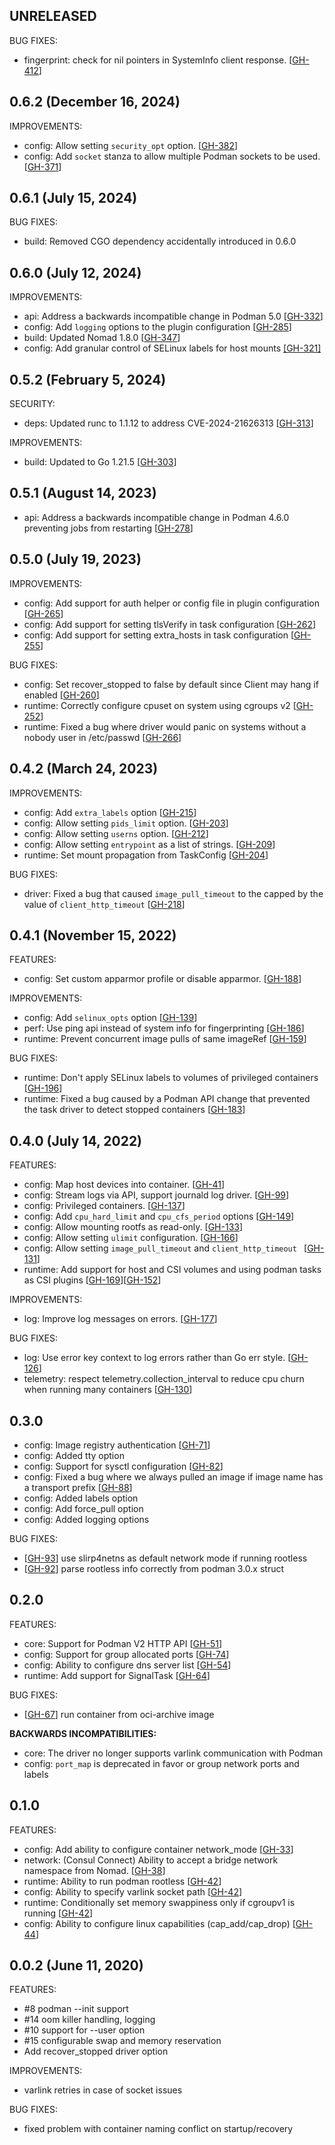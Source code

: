 ## UNRELEASED

BUG FIXES:

* fingerprint: check for nil pointers in SystemInfo client response. [[GH-412](https://github.com/hashicorp/nomad-driver-podman/issues/412)]

## 0.6.2 (December 16, 2024)

IMPROVEMENTS:

* config: Allow setting `security_opt` option. [[GH-382](https://github.com/hashicorp/nomad-driver-podman/pull/382)]
* config: Add `socket` stanza to allow multiple Podman sockets to be used. [[GH-371](https://github.com/hashicorp/nomad-driver-podman/pull/371)]

## 0.6.1 (July 15, 2024)

BUG FIXES:

* build: Removed CGO dependency accidentally introduced in 0.6.0

## 0.6.0 (July 12, 2024)

IMPROVEMENTS:

 * api: Address a backwards incompatible change in Podman 5.0 [[GH-332](https://github.com/hashicorp/nomad-driver-podman/issues/332)]
 * config: Add `logging` options to the plugin configuration [[GH-285](https://github.com/hashicorp/nomad-driver-podman/pull/285)]
 * build: Updated Nomad 1.8.0 [[GH-347](https://github.com/hashicorp/nomad-driver-podman/pull/347)]
 * config: Add granular control of SELinux labels for host mounts [[GH-321]](https://github.com/hashicorp/nomad-driver-podman/pull/321)

## 0.5.2 (February 5, 2024)

SECURITY:

 * deps: Updated runc to 1.1.12 to address CVE-2024-21626313 [[GH-313](https://github.com/hashicorp/nomad-driver-podman/pull/313)]

IMPROVEMENTS:

 * build: Updated to Go 1.21.5 [[GH-303](https://github.com/hashicorp/nomad-driver-podman/pull/303)]

## 0.5.1 (August 14, 2023)

* api: Address a backwards incompatible change in Podman 4.6.0 preventing jobs from restarting [[GH-278](https://github.com/hashicorp/nomad-driver-podman/pull/278)]

## 0.5.0 (July 19, 2023)

IMPROVEMENTS:

* config: Add support for auth helper or config file in plugin configuration [[GH-265](https://github.com/hashicorp/nomad-driver-podman/pull/265)]
* config: Add support for setting tlsVerify in task configuration [[GH-262](https://github.com/hashicorp/nomad-driver-podman/pull/262)]
* config: Add support for setting extra_hosts in task configuration [[GH-255](https://github.com/hashicorp/nomad-driver-podman/pull/255)]

BUG FIXES:

* config: Set recover_stopped to false by default since Client may hang if enabled [[GH-260](https://github.com/hashicorp/nomad-driver-podman/pull/260)]
* runtime: Correctly configure cpuset on system using cgroups v2 [[GH-252](https://github.com/hashicorp/nomad-driver-podman/pull/252)]
* runtime: Fixed a bug where driver would panic on systems without a nobody user in /etc/passwd [[GH-266](https://github.com/hashicorp/nomad-driver-podman/pull/266)]

## 0.4.2 (March 24, 2023)

IMPROVEMENTS:

* config: Add `extra_labels` option [[GH-215](https://github.com/hashicorp/nomad-driver-podman/pull/215)]
* config: Allow setting `pids_limit` option. [[GH-203](https://github.com/hashicorp/nomad-driver-podman/pull/203)]
* config: Allow setting `userns` option. [[GH-212](https://github.com/hashicorp/nomad-driver-podman/pull/212)]
* config: Allow setting `entrypoint` as a list of strings. [[GH-209](https://github.com/hashicorp/nomad-driver-podman/pull/209)]
* runtime: Set mount propagation from TaskConfig [[GH-204](https://github.com/hashicorp/nomad-driver-podman/pull/204)]

BUG FIXES:

* driver: Fixed a bug that caused `image_pull_timeout` to the capped by the value of `client_http_timeout` [[GH-218](https://github.com/hashicorp/nomad-driver-podman/pull/218)]

## 0.4.1 (November 15, 2022)

FEATURES:

* config: Set custom apparmor profile or disable apparmor. [[GH-188](https://github.com/hashicorp/nomad-driver-podman/pull/188)]

IMPROVEMENTS:

* config: Add `selinux_opts` option [[GH-139](https://github.com/hashicorp/nomad-driver-podman/pull/139)]
* perf: Use ping api instead of system info for fingerprinting [[GH-186](https://github.com/hashicorp/nomad-driver-podman/pull/186)]
* runtime: Prevent concurrent image pulls of same imageRef [[GH-159](https://github.com/hashicorp/nomad-driver-podman/pull/159)]

BUG FIXES:

* runtime: Don't apply SELinux labels to volumes of privileged containers [[GH-196](https://github.com/hashicorp/nomad-driver-podman/pull/196)]
* runtime: Fixed a bug caused by a Podman API change that prevented the task driver to detect stopped containers [[GH-183](https://github.com/hashicorp/nomad-driver-podman/pull/183)]

## 0.4.0 (July 14, 2022)

FEATURES:

* config: Map host devices into container. [[GH-41](https://github.com/hashicorp/nomad-driver-podman/pull/41)]
* config: Stream logs via API, support journald log driver. [[GH-99](https://github.com/hashicorp/nomad-driver-podman/pull/99)]
* config: Privileged containers. [[GH-137](https://github.com/hashicorp/nomad-driver-podman/pull/137)]
* config: Add `cpu_hard_limit` and `cpu_cfs_period` options [[GH-149](https://github.com/hashicorp/nomad-driver-podman/pull/149)]
* config: Allow mounting rootfs as read-only. [[GH-133](https://github.com/hashicorp/nomad-driver-podman/pull/133)]
* config: Allow setting `ulimit` configuration. [[GH-166](https://github.com/hashicorp/nomad-driver-podman/pull/166)]
* config: Allow setting `image_pull_timeout` and `client_http_timeout ` [[GH-131](https://github.com/hashicorp/nomad-driver-podman/pull/131)]
* runtime: Add support for host and CSI volumes and using podman tasks as CSI plugins [[GH-169](https://github.com/hashicorp/nomad-driver-podman/pull/169)][[GH-152](https://github.com/hashicorp/nomad-driver-podman/pull/152)]

IMPROVEMENTS:

* log: Improve log messages on errors. [[GH-177](https://github.com/hashicorp/nomad-driver-podman/pull/177)]

BUG FIXES:

* log: Use error key context to log errors rather than Go err style. [[GH-126](https://github.com/hashicorp/nomad-driver-podman/pull/126)]
* telemetry: respect telemetry.collection_interval to reduce cpu churn when running many containers [[GH-130](https://github.com/hashicorp/nomad-driver-podman/pull/130)]

## 0.3.0

* config: Image registry authentication [[GH-71](https://github.com/hashicorp/nomad-driver-podman/issues/71)]
* config: Added tty option
* config: Support for sysctl configuration [[GH-82](https://github.com/hashicorp/nomad-driver-podman/issues/82)]
* config: Fixed a bug where we always pulled an image if image name has a transport prefix [[GH-88](https://github.com/hashicorp/nomad-driver-podman/pull/88)]
* config: Added labels option
* config: Add force_pull option
* config: Added logging options

BUG FIXES:
* [[GH-93](https://github.com/hashicorp/nomad-driver-podman/issues/93)] use slirp4netns as default network mode if running rootless
* [[GH-92](https://github.com/hashicorp/nomad-driver-podman/issues/92)] parse rootless info correctly from podman 3.0.x struct

## 0.2.0

FEATURES:

* core: Support for Podman V2 HTTP API [[GH-51](https://github.com/hashicorp/nomad-driver-podman/issues/51)]
* config: Support for group allocated ports [[GH-74](https://github.com/hashicorp/nomad-driver-podman/issues/74)]
* config:  Ability to configure dns server list [[GH-54](https://github.com/hashicorp/nomad-driver-podman/issues/54)]
* runtime:  Add support for SignalTask [[GH-64](https://github.com/hashicorp/nomad-driver-podman/issues/64)]

BUG FIXES:

* [[GH-67](https://github.com/hashicorp/nomad-driver-podman/issues/67)] run container from oci-archive image


__BACKWARDS INCOMPATIBILITIES:__

* core: The driver no longer supports varlink communication with Podman
* config: `port_map` is deprecated in favor or group network ports and labels

## 0.1.0

FEATURES:

* config: Add ability to configure container network_mode [[GH-33](https://github.com/hashicorp/nomad-driver-podman/issues/33)]
* network: (Consul Connect) Ability to accept a bridge network namespace from Nomad. [[GH-38](https://github.com/hashicorp/nomad-driver-podman/issues/38)]
* runtime: Ability to run podman rootless [[GH-42](https://github.com/hashicorp/nomad-driver-podman/issues/42)]
* config: Ability to specify varlink socket path [[GH-42](https://github.com/hashicorp/nomad-driver-podman/issues/42)]
* runtime: Conditionally set memory swappiness only if cgroupv1 is running [[GH-42](https://github.com/hashicorp/nomad-driver-podman/issues/42)]
* config: Ability to configure linux capabilities (cap_add/cap_drop) [[GH-44](https://github.com/hashicorp/nomad-driver-podman/issues/44)]

## 0.0.2 (June 11, 2020)

FEATURES:

* #8 podman --init support
* #14 oom killer handling, logging
* #10 support for --user option
* #15 configurable swap and memory reservation
* Add recover_stopped driver option

IMPROVEMENTS:

* varlink retries in case of socket issues

BUG FIXES:

* fixed problem with container naming conflict on startup/recovery
